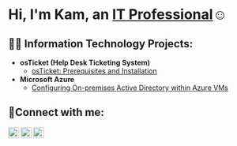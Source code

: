 <h1>Hi, I'm Kam, an <a href="https://linkedin.com/in/kamstokes">IT Professional</a>☺</h1>
<h2>👨‍💻 Information Technology Projects:</h2>

- <b>osTicket (Help Desk Ticketing System)</b>
  - [osTicket: Prerequisites and Installation](https://github.com/KamStokes/osticket-prereqs)
- <b>Microsoft Azure</b>
  - [Configuring On-premises Active Directory within Azure VMs](https://github.com/KamStokes/ad-config)

<h2>🤳Connect with me:</h2>

[<img align="left" alt="Kam | Twitter" width="22px" src="https://cdn.jsdelivr.net/npm/simple-icons@v3/icons/twitter.svg" />][twitter]
[<img align="left" alt="Kam | LinkedIn" width="22px" src="https://cdn.jsdelivr.net/npm/simple-icons@v3/icons/linkedin.svg" />][linkedin]
[<img align="left" alt="Kam | Instagram" width="22px" src="https://cdn.jsdelivr.net/npm/simple-icons@v3/icons/instagram.svg" />][instagram]

[twitter]: https://twitter.com/KamStokes3304
[instagram]: https://www.instagram.com/kam.stokes
[linkedin]: https://linkedin.com/in/kamstokes

<!--
**KamStokes/KamStokes** is a ✨ _special_ ✨ repository because its `README.md` (this file) appears on your GitHub profile.

Here are some ideas to get you started:

- 🔭 I’m currently working on ...
- 🌱 I’m currently learning ...
- 👯 I’m looking to collaborate on ...
- 🤔 I’m looking for help with ...
- 💬 Ask me about ...
- 📫 How to reach me: ...
- 😄 Pronouns: ...
- ⚡ Fun fact: ...
-->
